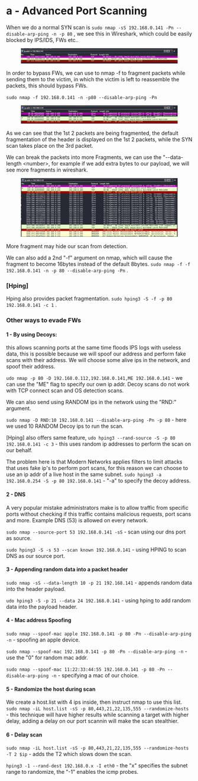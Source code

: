 # a - Advanced Port Scanning

When we do a normal SYN scan is `sudo nmap -sS 192.168.0.141 -Pn --disable-arp-ping -n -p 80` , we see this in Wireshark, which could be easily blocked by IPS/IDS, FWs etc..

<figure><img src="../.gitbook/assets/image (16).png" alt=""><figcaption></figcaption></figure>

In order to bypass FWs, we can use to nmap -f to fragment packets while sending them to the victim, in which the victim is left to reassemble the packets, this should bypass FWs.

`sudo nmap -f 192.168.0.141 -n -p80 --disable-arp-ping -Pn`&#x20;

<figure><img src="../.gitbook/assets/image (18).png" alt=""><figcaption></figcaption></figure>

As we can see that the 1st 2 packets are being fragmented, the default fragmentation of the header is displayed on the 1st 2 packets, while the SYN scan takes place on the 3rd packet.

We can break the packets into more Fragments, we can use the "--data-length \<number>, for example if we add extra bytes to our payload, we will see more fragments in wireshark.

<figure><img src="../.gitbook/assets/image (25) (1).png" alt=""><figcaption></figcaption></figure>

More fragment may hide our scan from detection.&#x20;

We can also add a 2nd "-f" argument on nmap, which will cause the fragment to become 16bytes instead of the default 8bytes. `sudo nmap -f -f 192.168.0.141 -n -p 80 --disable-arp-ping -Pn` .

### \[Hping]

Hping also provides packet fragmentation. `sudo hping3 -S -f -p 80 192.168.0.141 -c 1` .

### Other ways to evade FWs

#### 1 - By using Decoys:&#x20;

this allows scanning ports at the same time floods IPS logs with useless data, this is possible because we will spoof our address and perform fake scans with their address. We will choose some alive ips in the network, and spoof their address.

`udo nmap -p 80 -D 192.168.0.112,192.168.0.141,ME 192.168.0.141` - we can use the "ME" flag to specify our own ip addr. Decoy scans do not work with TCP connect scan and OS detection scans.

We can also send using RANDOM ips in the network using the "RND:" argument.

`sudo nmap -D RND:10 192.168.0.141 --disable-arp-ping -Pn -p 80` - here we used 10 RANDOM Decoy ips to run the scan.

\[Hping] also offers same feature, `udo hping3 --rand-source -S -p 80 192.168.0.141 -c 3` - this uses random ip addresses to perform the scan on our behalf.

The problem here is that Modern Networks applies filters to limit attacks that uses fake ip's to perform port scans, for this reason we can choose to use an ip addr of a live host in the same subnet. `sudo hping3 -a 192.168.0.254 -S -p 80 192.168.0.141`  - "-a" to specify the decoy address.

#### 2 - DNS

A very popular mistake administrators make is to allow traffic from specific ports without checking if this traffic contains malicious requests, port scans and more. Example DNS (53) is allowed on every network.

`sudo nmap --source-port 53 192.168.0.141 -sS` - scan using our dns port as source.

`sudo hping3 -S -s 53 --scan known 192.168.0.141` - using HPING to scan DNS as our source port.

#### 3 - Appending random data into a packet header

`sudo nmap -sS --data-length 10 -p 21 192.168.141` - appends random data into the header payload.

`udo hping3 -S -p 21 --data 24 192.168.0.141` - using hping to add random data into the payload header.

#### 4 - Mac address Spoofing

`sudo nmap --spoof-mac apple 192.168.0.141 -p 80 -Pn --disable-arp-ping -n` - spoofing an apple device.

`sudo nmap --spoof-mac 192.168.0.141 -p 80 -Pn --disable-arp-ping -n` - use the "0" for random mac addr.

`sudo nmap --spoof-mac 11:22:33:44:55 192.168.0.141 -p 80 -Pn --disable-arp-ping -n` - specifying a mac of our choice.

#### 5 - Randomize the host during scan

We create a host.list with 4 ips inside, then instruct nmap to use this list. `sudo nmap -iL host.list -sS -p 80,443,21,22,135,555 --randomize-hosts` - this technique will have higher results while scanning a target with higher delay, adding a delay on our port scannin will make the scan stealthier.

#### 6 - Delay scan

`sudo nmap -iL host.list -sS -p 80,443,21,22,135,555 --randomize-hosts -T 2 $ip`  - adds the T2  which slows down the scan.

`hping3 -1 --rand-dest 192.168.0.x -I eth0` - the "x" specifies the subnet range to randomize, the "-1"  enables the icmp probes.

